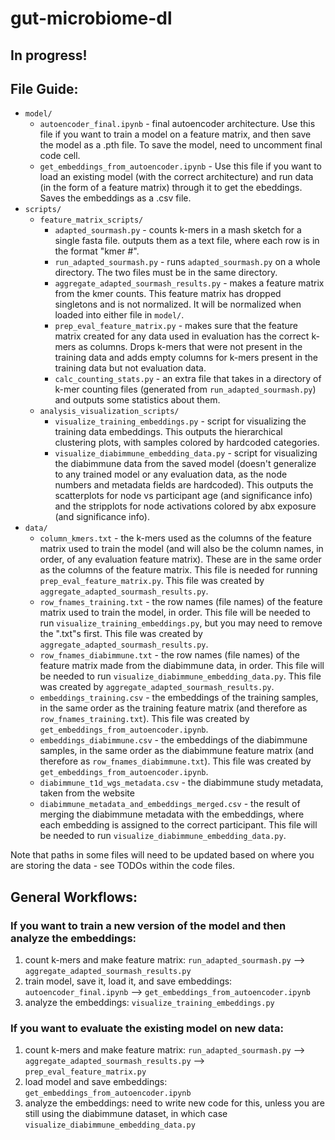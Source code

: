 # gut-microbiome-dl
## In progress!

## File Guide:

* ```model/```
  * ```autoencoder_final.ipynb``` - final autoencoder architecture. Use this file if you want to train a model on a feature matrix, and then save the model as a .pth file. To save the model, need to uncomment final code cell.
  * ```get_embeddings_from_autoencoder.ipynb``` - Use this file if you want to load an existing model (with the correct architecture) and run data (in the form of a feature matrix) through it to get the ebeddings. Saves the embeddings as a .csv file.
* ```scripts/```
  * ```feature_matrix_scripts/```
    * ```adapted_sourmash.py``` - counts k-mers in a mash sketch for a single fasta file. outputs them as a text file, where each row is in the format "kmer #".
    * ```run_adapted_sourmash.py``` - runs ```adapted_sourmash.py``` on a whole directory. The two files must be in the same directory.
    * ```aggregate_adapted_sourmash_results.py``` - makes a feature matrix from the kmer counts. This feature matrix has dropped singletons and is not normalized. It will be normalized when loaded into either file in ```model/```.
    * ```prep_eval_feature_matrix.py``` - makes sure that the feature matrix created for any data used in evaluation has the correct k-mers as columns. Drops k-mers that were not present in the training data and adds empty columns for k-mers present in the training data but not evaluation data.
    * ```calc_counting_stats.py``` - an extra file that takes in a directory of k-mer counting files (generated from ```run_adapted_sourmash.py```) and outputs some statistics about them.
  * ```analysis_visualization_scripts/```
    * ```visualize_training_embeddings.py``` - script for visualizing the training data embeddings. This outputs the hierarchical clustering plots, with samples colored by hardcoded categories.
    * ```visualize_diabimmune_embedding_data.py``` - script for visualizing the diabimmune data from the saved model (doesn't generalize to any trained model or any evaluation data, as the node numbers and metadata fields are hardcoded). This outputs the scatterplots for node vs participant age (and significance info) and the stripplots for node activations colored by abx exposure (and significance info).
* ```data/```
  * ```column_kmers.txt``` - the k-mers used as the columns of the feature matrix used to train the model (and will also be the column names, in order, of any evaluation feature matrix). These are in the same order as the columns of the feature matrix. This file is needed for running ```prep_eval_feature_matrix.py```. This file was created by ```aggregate_adapted_sourmash_results.py```.
  * ```row_fnames_training.txt``` - the row names (file names) of the feature matrix used to train the model, in order. This file will be needed to run ```visualize_training_embeddings.py```, but you may need to remove the ".txt"s first. This file was created by ```aggregate_adapted_sourmash_results.py```.
  * ```row_fnames_diabimmune.txt``` - the row names (file names) of the feature matrix made from the diabimmune data, in order. This file will be needed to run ```visualize_diabimmune_embedding_data.py```. This file was created by ```aggregate_adapted_sourmash_results.py```.
  * ```embeddings_training.csv``` - the embeddings of the training samples, in the same order as the training feature matrix (and therefore as ```row_fnames_training.txt```). This file was created by ```get_embeddings_from_autoencoder.ipynb```.
  * ```embeddings_diabimmune.csv``` - the embeddings of the diabimmune samples, in the same order as the diabimmune feature matrix (and therefore as ```row_fnames_diabimmune.txt```). This file was created by ```get_embeddings_from_autoencoder.ipynb```.
  * ```diabimmune_t1d_wgs_metadata.csv``` - the diabimmune study metadata, taken from the website
  * ```diabimmune_metadata_and_embeddings_merged.csv``` - the result of merging the diabimmune metadata with the embeddings, where each embedding is assigned to the correct participant. This file will be needed to run ```visualize_diabimmune_embedding_data.py```.

Note that paths in some files will need to be updated based on where you are storing the data - see TODOs within the code files.

## General Workflows:
### If you want to train a new version of the model and then analyze the embeddings:
1. count k-mers and make feature matrix: ```run_adapted_sourmash.py``` --> ```aggregate_adapted_sourmash_results.py```
2. train model, save it, load it, and save embeddings: ```autoencoder_final.ipynb``` --> ```get_embeddings_from_autoencoder.ipynb```
3. analyze the embeddings: ```visualize_training_embeddings.py```

### If you want to evaluate the existing model on new data:
1. count k-mers and make feature matrix: ```run_adapted_sourmash.py``` --> ```aggregate_adapted_sourmash_results.py``` --> ```prep_eval_feature_matrix.py```
2. load model and save embeddings: ```get_embeddings_from_autoencoder.ipynb```
3. analyze the embeddings: need to write new code for this, unless you are still using the diabimmune dataset, in which case ```visualize_diabimmune_embedding_data.py```
